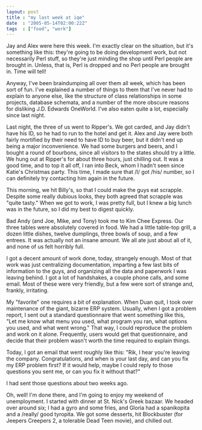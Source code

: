 ```yaml
---
layout: post
title : "my last week at iqe"
date  : "2005-05-14T02:00:22Z"
tags  : ["food", "work"]
---
```

Jay and Alex were here this week.  I'm exactly clear on the situation, but it's something like this: they're going to be doing development work, but not necessarily Perl stuff, so they're just minding the shop until Perl people are brought in.  Unless, that is, Perl is dropped and no Perl people are brought in.  Time will tell!

Anyway, I've been braindumping all over them all week, which has been sort of fun.  I've explained a number of things to them that I've never had to explain to anyone else, like the structure of class relationships in some projects, database schemata, and a number of the more obscure reasons for disliking J.D. Edwards OneWorld.  I've also eaten quite a lot, especially since last night.

Last night, the three of us went to Ripper's.  We got carded, and Jay didn't have his ID, so he had to run to the hotel and get it.  Alex and Jay were both fairly mortified by their need to have ID to buy beer, but it didn't end up being a major inconvenience.  We had some burgers and beers, and I bought a round of bourbons, since all visitors to the states should try a little.  We hung out at Ripper's for about three hours, just chilling out.  It was a good time, and to top it all off, I ran into Beck, whom I hadn't seen since Katie's Christmas party.  This time, I made sure that /I/ got /his/ number, so I can definitely try contacting him again in the future.

This morning, we hit Billy's, so that I could make the guys eat scrapple. Despite some really dubious looks, they both agreed that scrapple was "quite tasty."  When we got to work, I was pretty full, but I knew a big lunch was in the future, so I did my best to digest quickly.

Bad Andy (and Joe, Mike, and Tony) took me to Kim Chee Express.  Our three tables were absolutely covered in food.  We had a little table-top grill, a dozen little dishes, twelve dumplings, three bowls of soup, and a few entrees. It was actually not an insane amount.  We all ate just about all of it, and none of us felt horribly full.

I got a decent amount of work done, today, strangely enough.  Most of that work was just centralizing documentation, imparting a few last bits of information to the guys, and organizing all the data and paperwork I was leaving behind.  I got a lot of handshakes, a couple phone calls, and some email.  Most of these were very friendly, but a few were sort of strange and, frankly, irritating.

My "favorite" one requires a bit of explanation.  When Duan quit, I took over maintenance of the giant, bizarre ERP system.  Usually, when I got a problem report, I sent out a standard questionnaire that went something like this, "Let me know what menu you used, what program you ran, what options you used, and what went wrong."  That way, I could reproduce the problem and work on it alone.  Frequently, users would get that questionnaire, and decide that their problem wasn't worth the time required to explain things.

Today, I got an email that went roughly like this:  "Rik, I hear you're leaving the company.  Congratulations, and when is your last day, and can you fix my ERP problem first?  If it would help, maybe I could reply to those questions you sent me, or can you fix it without that?"

I had sent those questions about two weeks ago.

Oh, well!  I'm done there, and I'm going to enjoy my weekend of unemployment. I started with dinner at St. Nick's Greek bazaar.  We headed over around six; I had a gyro and some fries, and Gloria had a spanikopita and a /really/ good tyropita.  We got some desserts, hit Blockbuster (for Jeepers Creepers 2, a tolerable Dead Teen movie), and chilled out. 
